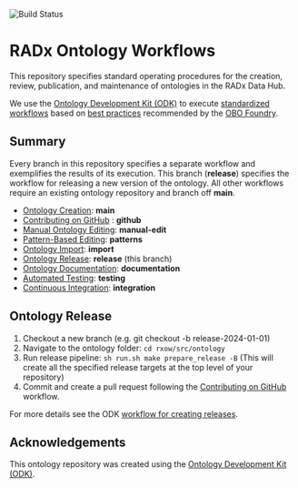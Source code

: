 
![Build Status](https://github.com/bmir-radx/radx-ontology-workflows/actions/workflows/qc.yml/badge.svg)
# RADx Ontology Workflows

This repository specifies standard operating procedures for the creation, review, publication, and maintenance of ontologies in the RADx Data Hub.

We use the [Ontology Development Kit (ODK)](https://github.com/INCATools/ontology-development-kit) to execute [standardized workflows](https://doi.org/10.1093/database/baac087) based on [best practices](https://obofoundry.org/principles/fp-000-summary.html) recommended by the [OBO Foundry](https://obofoundry.org/).

## Summary  

Every branch in this repository specifies a separate workflow and exemplifies the results of its execution.
This branch (**release**) specifies the workflow for releasing a new version of the ontology.
All other workflows require an existing ontology repository and branch off **main**.

- [Ontology Creation](https://github.com/bmir-radx/radx-ontology-workflows?tab=readme-ov-file#ontology-creation): **main**
- [Contributing on GitHub](https://github.com/bmir-radx/radx-ontology-workflows/tree/github) : **github**
- [Manual Ontology Editing](https://github.com/bmir-radx/radx-ontology-workflows/tree/edit): **manual-edit** 
- [Pattern-Based Editing](https://github.com/bmir-radx/radx-ontology-workflows/tree/patterns): **patterns**
- [Ontology Import](https://github.com/bmir-radx/radx-ontology-workflows/tree/import): **import**
- [Ontology Release](https://github.com/bmir-radx/radx-ontology-workflows/tree/release): **release** (this branch)
- [Ontology Documentation](https://github.com/bmir-radx/radx-ontology-workflows/tree/documentation): **documentation**
- [Automated Testing](https://github.com/bmir-radx/radx-ontology-workflows/tree/testing): **testing**
- [Continuous Integration](https://github.com/bmir-radx/radx-ontology-workflows/tree/integration): **integration**


## Ontology Release

1. Checkout a new branch (e.g. git checkout -b release-2024-01-01)
2. Navigate to the ontology folder: `cd rxow/src/ontology`
3. Run release pipeline: `sh run.sh make prepare_release -B` (This will create all the specified release targets at the top level of your repository) 
4. Commit and create a pull request following the [Contributing on GitHub](https://github.com/bmir-radx/radx-ontology-workflows/tree/github) workflow.

For more details see the ODK [workflow for creating releases](https://bmir-radx.github.io/radx-ontology-workflows/odk-workflows/ReleaseWorkflow/).

## Acknowledgements

This ontology repository was created using the [Ontology Development Kit (ODK)](https://github.com/INCATools/ontology-development-kit).
